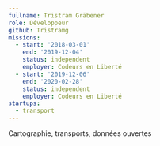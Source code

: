 ```yaml
---
fullname: Tristram Gräbener
role: Développeur
github: Tristramg
missions:
  - start: '2018-03-01'
    end: '2019-12-04'
    status: independent
    employer: Codeurs en Liberté
  - start: '2019-12-06'
    end: '2020-02-28'
    status: independent
    employer: Codeurs en Liberté    
startups:
  - transport
---
```


Cartographie, transports, données ouvertes
